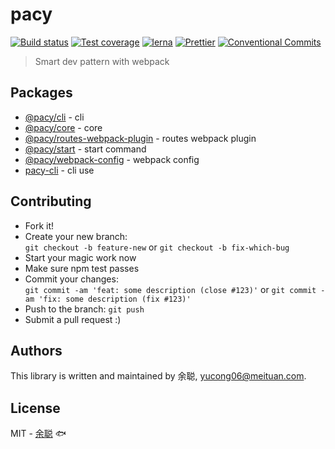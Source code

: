 # pacy

[![Build status](https://img.shields.io/travis/余聪/pacy/master.svg?style=flat-square)](https://travis-ci.org/余聪/pacy)
[![Test coverage](https://img.shields.io/codecov/c/github/余聪/pacy.svg?style=flat-square)](https://codecov.io/github/余聪/pacy?branch=master)
[![lerna](https://img.shields.io/badge/maintained%20with-lerna-cc00ff.svg?style=flat-square)](https://lernajs.io/)
[![Prettier](https://img.shields.io/badge/code_style-prettier-ff69b4.svg?style=flat-square)](https://prettier.io/)
[![Conventional Commits](https://img.shields.io/badge/Conventional%20Commits-1.0.0-yellow.svg?style=flat-square)](https://conventionalcommits.org)

> Smart dev pattern with webpack

## Packages

- [@pacy/cli](packages/cli) - cli
- [@pacy/core](packages/core) - core
- [@pacy/routes-webpack-plugin](packages/routes-webpack-plugin) - routes webpack plugin
- [@pacy/start](packages/start) - start command
- [@pacy/webpack-config](packages/webpack-config) - webpack config
- [pacy-cli](packages/pacy-cli) - cli use

## Contributing

- Fork it!
- Create your new branch:\
  `git checkout -b feature-new` or `git checkout -b fix-which-bug`
- Start your magic work now
- Make sure npm test passes
- Commit your changes:\
  `git commit -am 'feat: some description (close #123)'` or `git commit -am 'fix: some description (fix #123)'`
- Push to the branch: `git push`
- Submit a pull request :)

## Authors

This library is written and maintained by 余聪, <a href="mailto:yucong06@meituan.com">yucong06@meituan.com</a>.

## License

MIT - [余聪](https://github.com/余聪) 🐟
